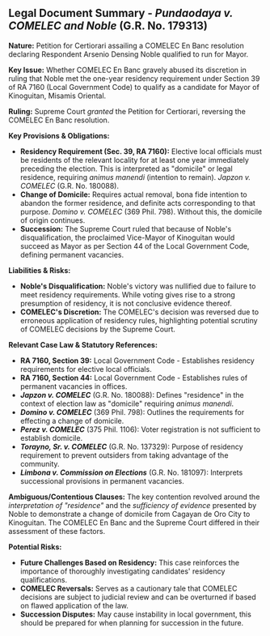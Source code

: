 ## Legal Document Summary - *Pundaodaya v. COMELEC and Noble* (G.R. No. 179313)

**Nature:** Petition for Certiorari assailing a COMELEC En Banc resolution declaring Respondent Arsenio Densing Noble qualified to run for Mayor.

**Key Issue:** Whether COMELEC En Banc gravely abused its discretion in ruling that Noble met the one-year residency requirement under Section 39 of RA 7160 (Local Government Code) to qualify as a candidate for Mayor of Kinoguitan, Misamis Oriental.

**Ruling:** Supreme Court *granted* the Petition for Certiorari, reversing the COMELEC En Banc resolution.

**Key Provisions & Obligations:**

*   **Residency Requirement (Sec. 39, RA 7160):** Elective local officials must be residents of the relevant locality for at least one year immediately preceding the election. This is interpreted as "domicile" or legal residence, requiring *animus manendi* (intention to remain). *Japzon v. COMELEC* (G.R. No. 180088).
*   **Change of Domicile:** Requires actual removal, bona fide intention to abandon the former residence, and definite acts corresponding to that purpose. *Domino v. COMELEC* (369 Phil. 798). Without this, the domicile of origin continues.
*   **Succession:** The Supreme Court ruled that because of Noble's disqualification, the proclaimed Vice-Mayor of Kinoguitan would succeed as Mayor as per Section 44 of the Local Government Code, defining permanent vacancies.

**Liabilities & Risks:**

*   **Noble's Disqualification:** Noble's victory was nullified due to failure to meet residency requirements. While voting gives rise to a strong presumption of residency, it is not conclusive evidence thereof.
*   **COMELEC's Discretion:** The COMELEC's decision was reversed due to erroneous application of residency rules, highlighting potential scrutiny of COMELEC decisions by the Supreme Court.

**Relevant Case Law & Statutory References:**

*   **RA 7160, Section 39:** Local Government Code - Establishes residency requirements for elective local officials.
*   **RA 7160, Section 44:** Local Government Code - Establishes rules of permanent vacancies in offices.
*   ***Japzon v. COMELEC*** (G.R. No. 180088): Defines "residence" in the context of election law as "domicile" requiring *animus manendi*.
*   ***Domino v. COMELEC*** (369 Phil. 798): Outlines the requirements for effecting a change of domicile.
*   ***Perez v. COMELEC*** (375 Phil. 1106): Voter registration is not sufficient to establish domicile.
*   ***Torayno, Sr. v. COMELEC*** (G.R. No. 137329): Purpose of residency requirement to prevent outsiders from taking advantage of the community.
*   ***Limbona v. Commission on Elections*** (G.R. No. 181097): Interprets successional provisions in permanent vacancies.

**Ambiguous/Contentious Clauses:** The key contention revolved around the *interpretation of "residence"* and the *sufficiency of evidence* presented by Noble to demonstrate a change of domicile from Cagayan de Oro City to Kinoguitan. The COMELEC En Banc and the Supreme Court differed in their assessment of these factors.

**Potential Risks:**

*   **Future Challenges Based on Residency:** This case reinforces the importance of thoroughly investigating candidates' residency qualifications.
*   **COMELEC Reversals:** Serves as a cautionary tale that COMELEC decisions are subject to judicial review and can be overturned if based on flawed application of the law.
*   **Succession Disputes:** May cause instability in local government, this should be prepared for when planning for succession in the future.

